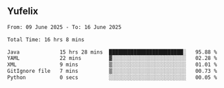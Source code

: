 ## Yufelix

<!--START_SECTION:waka-->

```txt
From: 09 June 2025 - To: 16 June 2025

Total Time: 16 hrs 8 mins

Java             15 hrs 28 mins  ████████████████████████░   95.88 %
YAML             22 mins         ▓░░░░░░░░░░░░░░░░░░░░░░░░   02.28 %
XML              9 mins          ▒░░░░░░░░░░░░░░░░░░░░░░░░   01.01 %
GitIgnore file   7 mins          ▒░░░░░░░░░░░░░░░░░░░░░░░░   00.73 %
Python           0 secs          ░░░░░░░░░░░░░░░░░░░░░░░░░   00.05 %
```

<!--END_SECTION:waka-->

